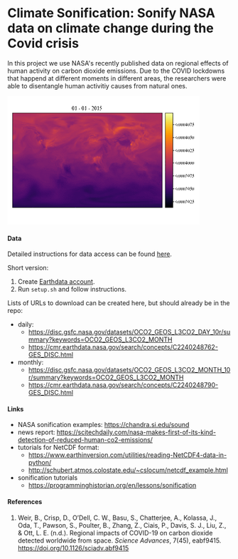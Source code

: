 # Climate Sonification: Sonify NASA data on climate change during the Covid crisis 

In this project we use NASA's recently published data on regional effects of human activity on carbon dioxide emissions.
Due to the COVID lockdowns that happend at different moments in different areas, the researchers were able to disentangle 
human activitiy causes from natural ones.

![animation](img/animation.gif)

#### Data

Detailed instructions for data access can be found [here](https://disc.gsfc.nasa.gov/data-access).

Short version:
1. Create [Earthdata account](https://disc.gsfc.nasa.gov/).
2. Run `setup.sh` and follow instructions.

Lists of URLs to download can be created here, but should already be in the repo:
- daily: 
  - https://disc.gsfc.nasa.gov/datasets/OCO2_GEOS_L3CO2_DAY_10r/summary?keywords=OCO2_GEOS_L3CO2_MONTH
  - https://cmr.earthdata.nasa.gov/search/concepts/C2240248762-GES_DISC.html
- monthly: 
  - https://disc.gsfc.nasa.gov/datasets/OCO2_GEOS_L3CO2_MONTH_10r/summary?keywords=OCO2_GEOS_L3CO2_MONTH
  - https://cmr.earthdata.nasa.gov/search/concepts/C2240248790-GES_DISC.html

#### Links

- NASA sonification examples: https://chandra.si.edu/sound
- news report: https://scitechdaily.com/nasa-makes-first-of-its-kind-detection-of-reduced-human-co2-emissions/ 
- tutorials for NetCDF format:
  - https://www.earthinversion.com/utilities/reading-NetCDF4-data-in-python/
  - http://schubert.atmos.colostate.edu/~cslocum/netcdf_example.html
- sonification tutorials
  - https://programminghistorian.org/en/lessons/sonification

#### References

1. Weir, B., Crisp, D., O’Dell, C. W., Basu, S., Chatterjee, A., Kolassa, J., Oda, T., Pawson, S., Poulter, B., Zhang, Z., Ciais, P., Davis, S. J., Liu, Z., & Ott, L. E. (n.d.). Regional impacts of COVID-19 on carbon dioxide detected worldwide from space. _Science Advances_, 7(45), eabf9415. https://doi.org/10.1126/sciadv.abf9415
